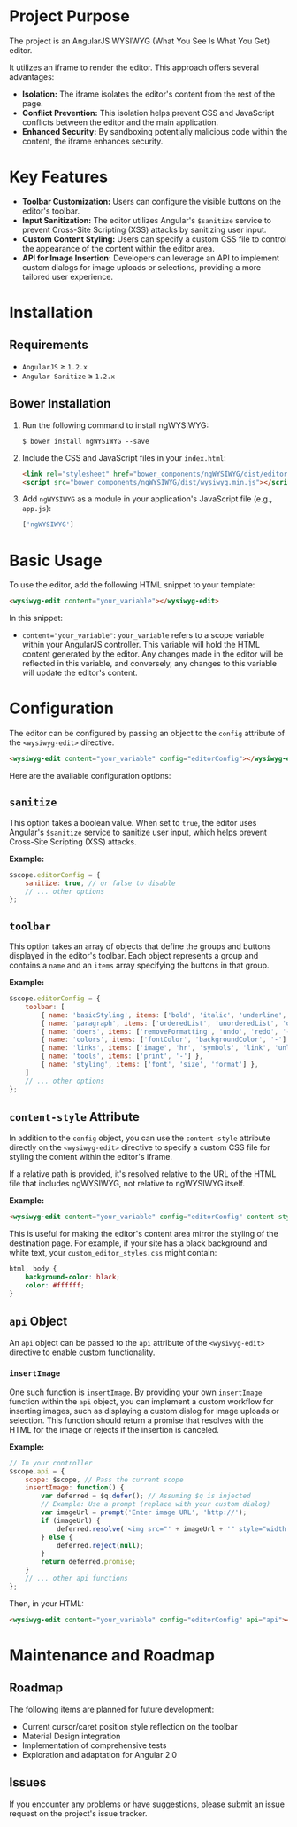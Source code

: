 # Project Purpose

The project is an AngularJS WYSIWYG (What You See Is What You Get) editor.

It utilizes an iframe to render the editor. This approach offers several advantages:

*   **Isolation:** The iframe isolates the editor's content from the rest of the page.
*   **Conflict Prevention:** This isolation helps prevent CSS and JavaScript conflicts between the editor and the main application.
*   **Enhanced Security:** By sandboxing potentially malicious code within the content, the iframe enhances security.

# Key Features

*   **Toolbar Customization:** Users can configure the visible buttons on the editor's toolbar.
*   **Input Sanitization:** The editor utilizes Angular's `$sanitize` service to prevent Cross-Site Scripting (XSS) attacks by sanitizing user input.
*   **Custom Content Styling:** Users can specify a custom CSS file to control the appearance of the content within the editor area.
*   **API for Image Insertion:** Developers can leverage an API to implement custom dialogs for image uploads or selections, providing a more tailored user experience.

# Installation

## Requirements

*   `AngularJS` ≥ `1.2.x`
*   `Angular Sanitize` ≥ `1.2.x`

## Bower Installation

1.  Run the following command to install ngWYSIWYG:
    ```Shell
    $ bower install ngWYSIWYG --save
    ```

2.  Include the CSS and JavaScript files in your `index.html`:
    ```html
    <link rel="stylesheet" href="bower_components/ngWYSIWYG/dist/editor.min.css" />
    <script src="bower_components/ngWYSIWYG/dist/wysiwyg.min.js"></script>
    ```

3.  Add `ngWYSIWYG` as a module in your application's JavaScript file (e.g., `app.js`):
    ```javascript
    ['ngWYSIWYG']
    ```

# Basic Usage

To use the editor, add the following HTML snippet to your template:

```html
<wysiwyg-edit content="your_variable"></wysiwyg-edit>
```

In this snippet:

*   `content="your_variable"`: `your_variable` refers to a scope variable within your AngularJS controller. This variable will hold the HTML content generated by the editor. Any changes made in the editor will be reflected in this variable, and conversely, any changes to this variable will update the editor's content.

# Configuration

The editor can be configured by passing an object to the `config` attribute of the `<wysiwyg-edit>` directive.

```html
<wysiwyg-edit content="your_variable" config="editorConfig"></wysiwyg-edit>
```

Here are the available configuration options:

## `sanitize`

This option takes a boolean value. When set to `true`, the editor uses Angular's `$sanitize` service to sanitize user input, which helps prevent Cross-Site Scripting (XSS) attacks.

**Example:**

```javascript
$scope.editorConfig = {
    sanitize: true, // or false to disable
    // ... other options
};
```

## `toolbar`

This option takes an array of objects that define the groups and buttons displayed in the editor's toolbar. Each object represents a group and contains a `name` and an `items` array specifying the buttons in that group.

**Example:**

```javascript
$scope.editorConfig = {
    toolbar: [
        { name: 'basicStyling', items: ['bold', 'italic', 'underline', 'strikethrough', 'subscript', 'superscript', '-', 'leftAlign', 'centerAlign', 'rightAlign', 'blockJustify', '-'] },
        { name: 'paragraph', items: ['orderedList', 'unorderedList', 'outdent', 'indent', '-'] },
        { name: 'doers', items: ['removeFormatting', 'undo', 'redo', '-'] },
        { name: 'colors', items: ['fontColor', 'backgroundColor', '-'] },
        { name: 'links', items: ['image', 'hr', 'symbols', 'link', 'unlink', '-'] },
        { name: 'tools', items: ['print', '-'] },
        { name: 'styling', items: ['font', 'size', 'format'] },
    ]
    // ... other options
};
```

## `content-style` Attribute

In addition to the `config` object, you can use the `content-style` attribute directly on the `<wysiwyg-edit>` directive to specify a custom CSS file for styling the content within the editor's iframe.

If a relative path is provided, it's resolved relative to the URL of the HTML file that includes ngWYSIWYG, not relative to ngWYSIWYG itself.

**Example:**

```html
<wysiwyg-edit content="your_variable" config="editorConfig" content-style="custom_editor_styles.css"></wysiwyg-edit>
```

This is useful for making the editor's content area mirror the styling of the destination page. For example, if your site has a black background and white text, your `custom_editor_styles.css` might contain:

```css
html, body {
    background-color: black;
    color: #ffffff;
}
```

## `api` Object

An `api` object can be passed to the `api` attribute of the `<wysiwyg-edit>` directive to enable custom functionality.

### `insertImage`

One such function is `insertImage`. By providing your own `insertImage` function within the `api` object, you can implement a custom workflow for inserting images, such as displaying a custom dialog for image uploads or selection. This function should return a promise that resolves with the HTML for the image or rejects if the insertion is canceled.

**Example:**

```javascript
// In your controller
$scope.api = {
    scope: $scope, // Pass the current scope
    insertImage: function() {
        var deferred = $q.defer(); // Assuming $q is injected
        // Example: Use a prompt (replace with your custom dialog)
        var imageUrl = prompt('Enter image URL', 'http://');
        if (imageUrl) {
            deferred.resolve('<img src="' + imageUrl + '" style="width: 30%;">');
        } else {
            deferred.reject(null);
        }
        return deferred.promise;
    }
    // ... other api functions
};
```

Then, in your HTML:

```html
<wysiwyg-edit content="your_variable" config="editorConfig" api="api"></wysiwyg-edit>
```

# Maintenance and Roadmap

## Roadmap

The following items are planned for future development:

*   Current cursor/caret position style reflection on the toolbar
*   Material Design integration
*   Implementation of comprehensive tests
*   Exploration and adaptation for Angular 2.0

## Issues

If you encounter any problems or have suggestions, please submit an issue request on the project's issue tracker.
